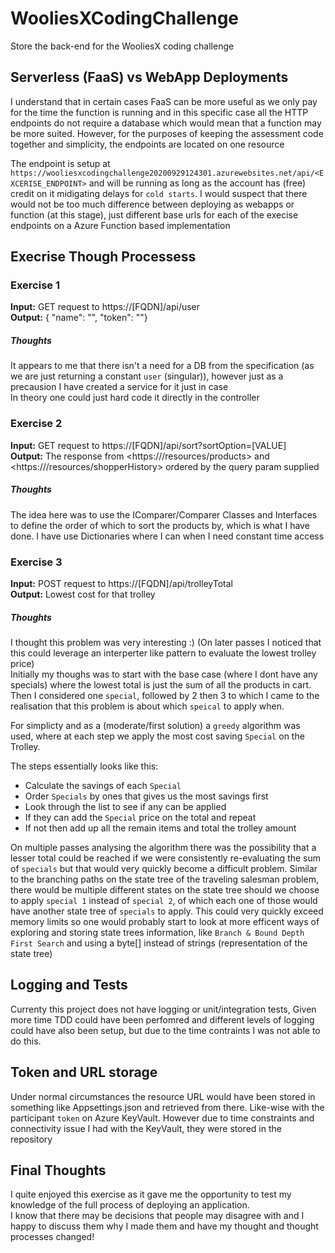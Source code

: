# WooliesXCodingChallenge
Store the back-end for the WooliesX coding challenge

## Serverless (FaaS) vs WebApp Deployments
I understand that in certain cases FaaS can be more useful as we only pay for the time the function is running and in this specific case all the HTTP endpoints do not require a database which would mean that a function may be more suited. However, for the purposes of keeping the assessment code together and simplicity, the endpoints are located on one resource

The endpoint is setup at `https://wooliesxcodingchallenge20200929124301.azurewebsites.net/api/<EXCERISE_ENDPOINT>` and will be running as long as the account has (free) credit on it midigating delays for `cold starts`. I would suspect that there would not be too much difference between deploying as webapps or function (at this stage), just different base urls for each of the execise endpoints on a Azure Function based implementation

## Execrise Though Processess
### Exercise 1
**Input:** GET request to https://[FQDN]/api/user\
**Output:** { "name": "<NAME>", "token": "<TOKEN>"}

##### Thoughts
It appears to me that there isn't a need for a DB from the specification (as we are just returning a constant `user` (singular)), however just as a precausion I have created a service for it just in case\
In theory one could just hard code it directly in the controller

### Exercise 2
**Input:** GET request to https://[FQDN]/api/sort?sortOption=[VALUE]\
**Output:** The response from <https://<FQDN>/resources/products> and <https://<FQDN>/resources/shopperHistory> ordered by the query param supplied
  
##### Thoughts
The idea here was to use the IComparer/Comparer Classes and Interfaces to define the order of which to sort the products by, which is what I have done.
I have use Dictionaries where I can when I need constant time access

### Exercise 3
**Input:** POST request to https://[FQDN]/api/trolleyTotal\
**Output:** Lowest cost for that trolley
  
##### Thoughts
I thought this problem was very interesting :) (On later passes I noticed that this could leverage an interperter like pattern to evaluate the lowest trolley price)\
Initially my thoughs was to start with the base case (where I dont have any specials) where the lowest total is just the sum of all the products in cart. Then I considered one `special`, followed by 2 then 3 to which I came to the realisation that this problem is about which `speical` to apply when.

For simplicty and as a (moderate/first solution) a `greedy` algorithm was used, where at each step we apply the most cost saving `Special` on the Trolley. 

The steps essentially looks like this:
- Calculate the savings of each `Special`
- Order `Specials` by ones that gives us the most savings first
- Look through the list to see if any can be applied 
- If they can add the `Special` price on the total and repeat
- If not then add up all the remain items and total the trolley amount

On multiple passes analysing the algorithm there was the possibility that a lesser total could be reached if we were consistently re-evaluating the sum of `specials` but that would very quickly become a difficult problem. Similar to the branching paths on the state tree of the traveling salesman problem, there would be multiple different states on the state tree should we choose to apply `special 1` instead of `special 2`, of which each one of those would have another state tree of `specials` to apply. This could very quickly exceed memory limits so one would probably start to look at more efficent ways of exploring and storing state trees information, like `Branch & Bound Depth First Search` and using a byte[] instead of strings (representation of the state tree)

## Logging and Tests
Currenty this project does not have logging or unit/integration tests, Given more time TDD could have been perfomred and different levels of logging could have also been setup, but due to the time contraints I was not able to do this.

## Token and URL storage
Under normal circumstances the resource URL would have been stored in something like Appsettings.json and retrieved from there. Like-wise with the participant `token` on Azure KeyVault. However due to time constraints and connectivity issue I had with the KeyVault, they were stored in the repository

## Final Thoughts
I quite enjoyed this exercise as it gave me the opportunity to test my knowledge of the full process of deploying an application.\
I know that there may be decisions that people may disagree with and I happy to discuss them why I made them and have my thought and thought processes changed!

